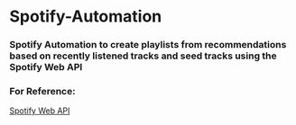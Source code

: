 # Spotify-Automation

<h3>Spotify Automation to create playlists from recommendations based on recently listened tracks and seed tracks using the Spotify Web API</h3>
<h3>For Reference:</h3>
<a href="https://developer.spotify.com/documentation/web-api">Spotify Web API</a>
